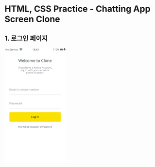 # HTML, CSS Practice - Chatting App Screen Clone

## 1. 로그인 페이지

   <img src="img/screens/login.png" width="200px"/>
